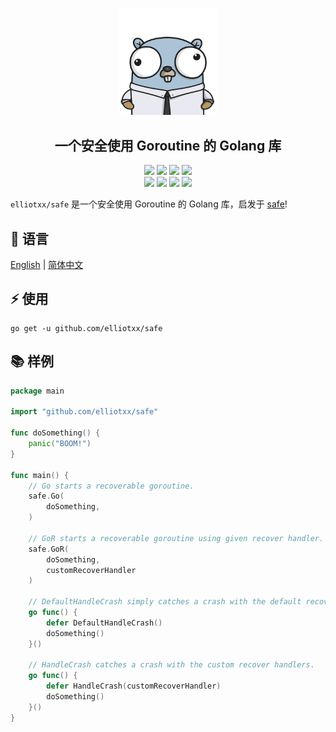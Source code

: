 <div align = "center">
<p>
    <img width="160" src="https://github.com/elliotxx/safe/blob/master/golang-logo.png?sanitize=true">
</p>
<h2>一个安全使用 Goroutine 的 Golang 库</h2>
<a title="Go Reference" target="_blank" href="https://pkg.go.dev/github.com/elliotxx/safe"><img src="https://pkg.go.dev/badge/github.com/elliotxx/safe.svg"></a>
<a title="Go Report Card" target="_blank" href="https://goreportcard.com/report/github.com/elliotxx/safe"><img src="https://goreportcard.com/badge/github.com/elliotxx/safe?style=flat-square"></a>
<a title="Coverage Status" target="_blank" href="https://coveralls.io/github/elliotxx/safe?branch=master"><img src="https://img.shields.io/coveralls/github/elliotxx/safe/master"></a>
<a title="Code Size" target="_blank" href="https://github.com/elliotxx/safe"><img src="https://img.shields.io/github/languages/code-size/elliotxx/safe.svg?style=flat-square"></a>
<br>
<a title="GitHub release" target="_blank" href="https://github.com/elliotxx/safe/releases"><img src="https://img.shields.io/github/release/elliotxx/safe.svg"></a>
<a title="License" target="_blank" href="https://github.com/elliotxx/safe/blob/master/LICENSE"><img src="https://img.shields.io/github/license/elliotxx/safe"></a>
<a title="GitHub Commits" target="_blank" href="https://github.com/elliotxx/safe/commits/master"><img src="https://img.shields.io/github/commit-activity/m/elliotxx/safe.svg?style=flat-square"></a>
<a title="Last Commit" target="_blank" href="https://github.com/elliotxx/safe/commits/master"><img src="https://img.shields.io/github/last-commit/elliotxx/safe.svg?style=flat-square&color=FF9900"></a>
</p>
</div>

`elliotxx/safe` 是一个安全使用 Goroutine 的 Golang 库，启发于 [safe](https://pkg.go.dev/github.com/traefik/traefik/v2@v2.9.1/pkg/safe)!

## 📜 语言

[English](https://github.com/elliotxx/safe/blob/master/README.md) | [简体中文](https://github.com/elliotxx/safe/blob/master/README-zh.md)

## ⚡ 使用

```
go get -u github.com/elliotxx/safe
```

## 📚 样例

```go
package main

import "github.com/elliotxx/safe"

func doSomething() {
	panic("BOOM!")
}

func main() {
	// Go starts a recoverable goroutine.
	safe.Go(
		doSomething,
	)

	// GoR starts a recoverable goroutine using given recover handler.
	safe.GoR(
		doSomething,
		customRecoverHandler
	)

	// DefaultHandleCrash simply catches a crash with the default recover handler.
	go func() {
		defer DefaultHandleCrash()
		doSomething()
	}()

	// HandleCrash catches a crash with the custom recover handlers.
	go func() {
		defer HandleCrash(customRecoverHandler)
		doSomething()
	}()
}
```
